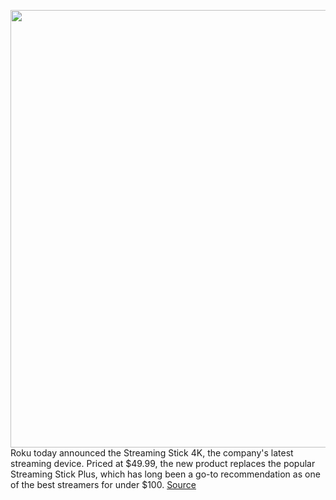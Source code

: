 <img src='https://cdn.vox-cdn.com/thumbor/k8UgsicVUOM83htqnmny-UqZoKw=/0x0:1500x1100/1200x800/filters:focal(630x430:870x670)/cdn.vox-cdn.com/uploads/chorus_image/image/69882227/Roku_Streaming_Stick_4K.0.jpg' width='700px' /><br/>
Roku today announced the Streaming Stick 4K, the company's latest streaming device. Priced at $49.99, the new product replaces the popular Streaming Stick Plus, which has long been a go-to recommendation as one of the best streamers for under $100.
<a href='https://www.theverge.com/2021/9/20/22679935/roku-streaming-stick-4k-plus-price-specs'> Source <a/>